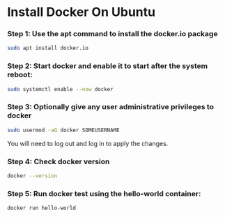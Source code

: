 # Install Docker On Ubuntu
### Step 1: Use the apt command to install the docker.io package
```bash
sudo apt install docker.io
```
### Step 2: Start docker and enable it to start after the system reboot:
```bash
sudo systemctl enable --now docker
```
### Step 3: Optionally give any user administrative privileges to docker
```bash
sudo usermod -aG docker SOMEUSERNAME
```
You will need to log out and log in to apply the changes.
### Step 4: Check docker version
```bash
docker --version
```
### Step 5: Run docker test using the hello-world container:
```bash
docker run hello-world
```
